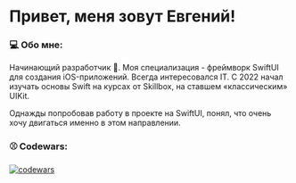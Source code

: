 <h1 align="left">Привет, меня зовут Евгений!</h1>
<h3 align="left">💻 Обо мне:</h3>

Начинающий разработчик 🍏. 
Моя специализация - фреймворк SwiftUI для создания iOS-приложений.
Всегда интересовался IT. C 2022 начал изучать основы Swift на курсах от Skillbox, на ставшем «классическим» UIKit.

Однажды попробовав работу в проекте на SwiftUI, понял, что очень хочу двигаться именно в этом направлении. 

<h3 align="left">⚾️ Codewars:</h3>


[![codewars](https://www.codewars.com/users/EKukarskiy/badges/large)](https://www.codewars.com/EKukarskiy/username)

